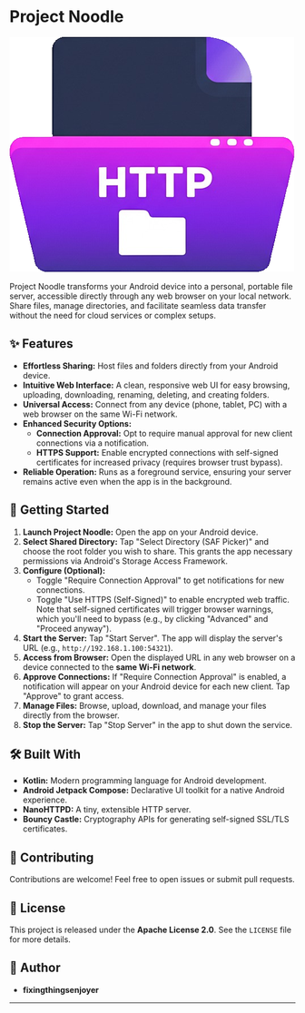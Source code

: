 # Project Noodle

![Project Noodle Icon](app/src/main/assets/project_noodle.png)

Project Noodle transforms your Android device into a personal, portable file server, accessible directly through any web browser on your local network. Share files, manage directories, and facilitate seamless data transfer without the need for cloud services or complex setups.

## ✨ Features

*   **Effortless Sharing:** Host files and folders directly from your Android device.
*   **Intuitive Web Interface:** A clean, responsive web UI for easy browsing, uploading, downloading, renaming, deleting, and creating folders.
*   **Universal Access:** Connect from any device (phone, tablet, PC) with a web browser on the same Wi-Fi network.
*   **Enhanced Security Options:**
    *   **Connection Approval:** Opt to require manual approval for new client connections via a notification.
    *   **HTTPS Support:** Enable encrypted connections with self-signed certificates for increased privacy (requires browser trust bypass).
*   **Reliable Operation:** Runs as a foreground service, ensuring your server remains active even when the app is in the background.

## 🚀 Getting Started

1.  **Launch Project Noodle:** Open the app on your Android device.
2.  **Select Shared Directory:** Tap "Select Directory (SAF Picker)" and choose the root folder you wish to share. This grants the app necessary permissions via Android's Storage Access Framework.
3.  **Configure (Optional):**
    *   Toggle "Require Connection Approval" to get notifications for new connections.
    *   Toggle "Use HTTPS (Self-Signed)" to enable encrypted web traffic. Note that self-signed certificates will trigger browser warnings, which you'll need to bypass (e.g., by clicking "Advanced" and "Proceed anyway").
4.  **Start the Server:** Tap "Start Server". The app will display the server's URL (e.g., `http://192.168.1.100:54321`).
5.  **Access from Browser:** Open the displayed URL in any web browser on a device connected to the **same Wi-Fi network**.
6.  **Approve Connections:** If "Require Connection Approval" is enabled, a notification will appear on your Android device for each new client. Tap "Approve" to grant access.
7.  **Manage Files:** Browse, upload, download, and manage your files directly from the browser.
8.  **Stop the Server:** Tap "Stop Server" in the app to shut down the service.

## 🛠️ Built With

*   **Kotlin:** Modern programming language for Android development.
*   **Android Jetpack Compose:** Declarative UI toolkit for a native Android experience.
*   **NanoHTTPD:** A tiny, extensible HTTP server.
*   **Bouncy Castle:** Cryptography APIs for generating self-signed SSL/TLS certificates.

## 🤝 Contributing

Contributions are welcome! Feel free to open issues or submit pull requests.

## 📄 License

This project is released under the **Apache License 2.0**. See the `LICENSE` file for more details.

## 👤 Author

*   **fixingthingsenjoyer**

---
